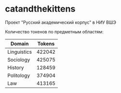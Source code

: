 # catandthekittens
Проект "Русский академический корпус" в НИУ ВШЭ

Количество токенов по предметным областям:

| Domain      | Tokens |
|-------------|--------|
| Linguistics | 422042 |
| Sociology   | 425075 |
| History     | 128459 |
| Politology  | 374904 |
| Law         | 413165 |